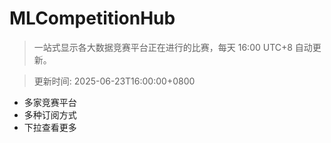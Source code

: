 # MLCompetitionHub

> 一站式显示各大数据竞赛平台正在进行的比赛，每天 16:00 UTC+8 自动更新。
  
> 更新时间: 2025-06-23T16:00:00+0800 

* 多家竞赛平台
* 多种订阅方式
* 下拉查看更多